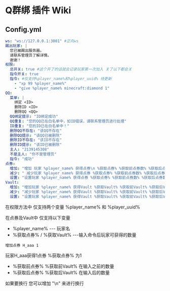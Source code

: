 # Q群绑 插件 Wiki

## Config.yml
```Config.yml
ws: "ws://127.0.0.1:3001" #正向ws
踢出玩家: |
  您已被踢出服务器。
  请联系管理员了解详情。
  谢谢！
权限:
  总开关: true #这个开了的话就会记录玩家第一次加入 关了以下都会关
  指令开关: true
  指令: #仅支持%player_name%和%player_uuid% 待更新
    - "xp 99 %player_name%"
    - "give %player_name% minecraft:diamond 1"
QQ:
  菜单: |
    绑定 <ID>
    删除ID <ID>
    删除QQ <QQ>
  QQ绑定提示: "ID绑定成功"
  QQ重复: "您的QQ已在白名单中，如ID错误，请联系管理员进行处理"
  ID重复: "您的ID已在白名单中！"
  删除QQ不存在: "该QQ不存在"
  删除QQ提示: "该QQ已被删除"
  删除ID不存在: "该ID不存在"
  删除ID提示: "该ID已被删除"
  主人: "2139145308"
  不是主人: "你不是管理员"
  指令: "成功"
点券:
  增加: "增加 玩家 %player_name% 获得点券\n %获取点券% %获取前点券数% %获取后点券数%"
  减少: " 减少玩家 %player_name% 获得点券 %获取点券% %获取前点券数% %获取后点券数%"
  设置: "设置玩家 %player_name% 获得点券 %获取点券% %获取前点券数% %获取后点券数%"
Vault:
  增加: "增加玩家 %player_name% 获得Vault %获取Vault% %获取前Vault% %获取后Vault%"
  减少: "减少玩家 %player_name% 获得Vault %获取Vault% %获取前Vault% %获取后Vault%"
  设置: "设置玩家 %player_name% 获得Vault %获取Vault% %获取前Vault% %获取后Vault%"
```

在权限方法中 仅支持两个变量 %player_name% 和 %player_uuid%

在点券及Vault中 仅支持以下变量
- %player_name%  --- 玩家名
- %获取点券% / %获取Vault% ---输入命令后玩家可获得的数量
```例
增加点券 H_aaa 1
```
玩家H_aaa获得1点券 %获取点券% 为1
- %获取前点券% %获取前Vault%  在输入之前的数量
- %获取后点券% %获取后Vault%  在输入后的数量

如果要换行 您可以增加 "\n" 来进行换行
